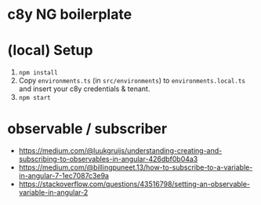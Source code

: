 # c8y NG boilerplate


# (local) Setup

1. `npm install`
1. Copy `environments.ts` (in `src/environments`) to `environments.local.ts` and insert your c8y credentials & tenant.
1. `npm start`

# observable / subscriber
  - https://medium.com/@luukgruijs/understanding-creating-and-subscribing-to-observables-in-angular-426dbf0b04a3
  - https://medium.com/@billingpuneet.13/how-to-subscribe-to-a-variable-in-angular-7-1ec7087c3e9a
  - https://stackoverflow.com/questions/43516798/setting-an-observable-variable-in-angular-2

